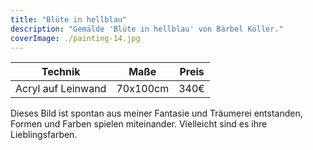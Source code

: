 ```yaml
---
title: "Blüte in hellblau"
description: "Gemälde 'Blüte in hellblau' von Bärbel Köller."
coverImage: ./painting-14.jpg
---
```


| Technik            | Maße    | Preis |
|--------------------|---------|-------|
| Acryl auf Leinwand    | 70x100cm | 340€  |

Dieses Bild ist spontan aus meiner Fantasie und Träumerei entstanden, Formen und Farben spielen miteinander. Vielleicht sind es ihre Lieblingsfarben.